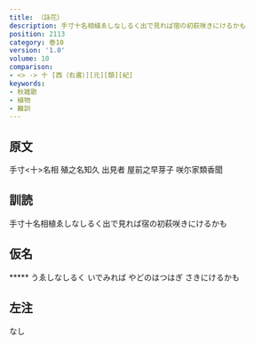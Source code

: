 ```yaml
---
title: （詠花）
description: 手寸十名相植ゑしなしるく出で見れば宿の初萩咲きにけるかも
position: 2113
category: 巻10
version: '1.0'
volume: 10
comparison:
- <> -> 十 [西（右書）][元][類][紀]
keywords:
- 秋雑歌
- 植物
- 難訓
---
```


## 原文

手寸<十>名相 殖之名知久 出見者 屋前之早芽子 咲尓家類香聞

## 訓読

手寸十名相植ゑしなしるく出で見れば宿の初萩咲きにけるかも

## 仮名

***** うゑしなしるく いでみれば やどのはつはぎ さきにけるかも

## 左注

なし
